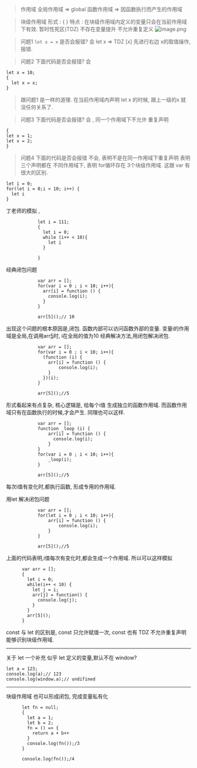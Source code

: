 > 作用域
 全局作用域 => global
 函数作用域 => 因函数执行而产生的作用域

> 块级作用域 
 形式 : { }
 特点 : 在块级作用域内定义的变量只会在当前作用域下有效.
 暂时性死区(TDZ)
 不存在变量提升
不允许重复定义
![image.png](https://upload-images.jianshu.io/upload_images/13637909-cc5ad27cf9c95610.png?imageMogr2/auto-orient/strip%7CimageView2/2/w/1240)


> 问题1 `let x = x` 是否会报错?
会
let x => TDZ [x]
先进行右边 x的取值操作, 报错.

> 问题2 下面代码是否会报错?
> 会 
```
let x = 10;
{
  let x = x;
}
```
>  跟问题1 是一样的道理.
> 在当前作用域内声明 let x 的时候,
> 跟上一级的x 就没任何关系了.

> 问题3 下面代码是否会报错?
> 会 , 同一个作用域下不允许 重复声明 
```
{
let x = 1;
let x = 2;
}
```

> 问题4 下面的代码是否会报错
> 不会, 表明不是在同一作用域下重复声明
> 表明 三个声明都在 不同作用域下,
> 表明 for循环存在 3个块级作用域.
> 这跟 var 有很大的区别.
```
let i = 0;
for(let i = 0;i < 10; i++) {
  let i
}

```
丁老师的模拟 , 
```
            let i = 111;
            {
              let i = 0;
              while (i++ < 10){
              	let i 
              }
              
            }
``` 
经典闭包问题
```
            var arr = [];
            for(var i = 0 ; i < 10; i++){
              arr[i] = function () {
              	console.log(i);
              }
            }
            
            arr[5]();// 10
```
出现这个问题的根本原因是,闭包.
函数内部可以访问函数外部的变量.
变量i的作用域是全局,在调用arr[5]()时,
i在全局的值为10
经典解决方法,用闭包解决闭包.
```
            var arr = [];
            for(var i = 0 ; i < 10; i++){
              (function (i) {
                arr[i] = function () {
                	console.log(i);
                }
              })(i);
            }
            
            arr[5]();//5
```
形式看起来有点复杂, 核心逻辑是,
给每个i值 生成独立的函数作用域.
而函数作用域只有在函数执行的时候,才会产生.
同理也可以这样.
```
            var arr = [];
            function _loop (i) {
            	arr[i] = function () {
                  console.log(i);
                }
            }
            for(var i = 0 ; i < 10; i++){
                _loop(i);
            }
            
            arr[5]();//5
```
每次i值有变化时,都执行函数, 形成专用的作用域.

用let 解决闭包问题
```
            var arr = [];
            for(let i = 0 ; i < 10; i++){
                arr[i] = function () {
                	console.log(i);
                }
            }
            
            arr[5]();//5
```
上面的代码表明,i值每次有变化时,都会生成一个作用域.
所以可以这样模拟
```
      var arr = [];
      {
        let i = 0;
        while(i++ < 10) {
          let j = i;
          arr[j] = function() {
            console.log(j);
          }
        }
        arr[5]();
      }
```

const 与 let 的区别是, const 只允许赋值一次,
const 也有 TDZ
不允许重复声明
能够识别块级作用域.

--------------
关于 let 一个补充
似乎 let 定义的变量,默认不在 window?

```
let a = 123;
console.log(a);// 123
console.log(window.a);// undifined
```
-----------------------
块级作用域 也可以形成闭包, 完成变量私有化
```
      let fn = null; 
      {
        let a = 1;
        let b = 2;
        fn = () => {
          return a + b++
        }
        console.log(fn());/3
      }

      console.log(fn());/4
```
